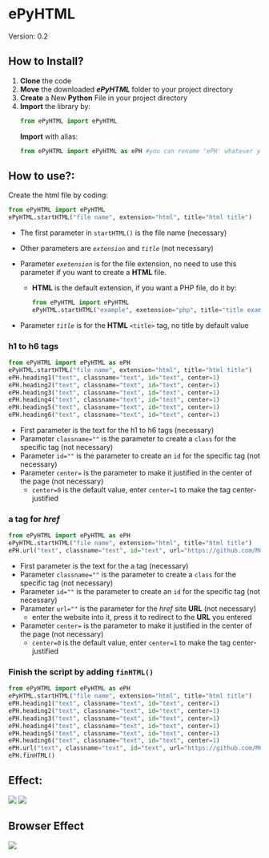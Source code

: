 # ePyHTML
Version: 0.2
## How to Install?
1. __Clone__ the code
2. __Move__ the downloaded ___ePyHTML___ folder to your project directory
3. __Create__ a New __Python__ File in your project directory
4. __Import__ the library by:
    ```python
    from ePyHTML import ePyHTML
    ```
   __Import__ with alias:
    ```python
    from ePyHTML import ePyHTML as ePH #you can rename 'ePH' whatever you want
    ```
   
## How to use?:
  Create the html file by coding:
  ```python
  from ePyHTML import ePyHTML
  ePyHTML.startHTML("file name", extension="html", title="html title")
  ```
  * The first parameter in `startHTML()` is the file name (necessary)

  * Other parameters are _`extension`_ and _`title`_ (not necessary)

  * Parameter _`exetension`_ is for the file extension, no need to use this parameter if you want to create a __HTML__ file.

    * __HTML__ is the default extension, if you want a PHP file, do it by:

      ```python
      from ePyHTML import ePyHTML
      ePyHTML.startHTML("example", exetension="php", title="title example")
      ```
   * Parameter _`title`_ is for the __HTML__ `<title>` tag, no title by default value
  ### h1 to h6 tags
  ```python
  from ePyHTML import ePyHTML as ePH
  ePyHTML.startHTML("file name", extension="html", title="html title")
  ePH.heading1("text", classname="text", id="text", center=1)
  ePH.heading2("text", classname="text", id="text", center=1)
  ePH.heading3("text", classname="text", id="text", center=1)
  ePH.heading4("text", classname="text", id="text", center=1)
  ePH.heading5("text", classname="text", id="text", center=1)
  ePH.heading6("text", classname="text", id="text", center=1)
  ```
  * First parameter is the text for the h1 to h6 tags (necessary)
  * Parameter `classname=""` is the parameter to create a `class` for the specific tag (not necessary)
  * Parameter `id=""` is the parameter to create an `id` for the specific tag (not necessary)
  * Parameter `center=` is the parameter to make it justified in the center of the page (not necessary)
    * `center=0` is the default value, enter `center=1` to make the tag center-justified 
    
  ### a tag for _href_
  ```python
  from ePyHTML import ePyHTML as ePH
  ePyHTML.startHTML("file name", extension="html", title="html title")
  ePH.url("text", classname="text", id="text", url="https://github.com/MCTVR/ePyHTML", center=1)
  ```
  * First parameter is the text for the a tag (necessary)
  * Parameter `classname=""` is the parameter to create a `class` for the specific tag (not necessary)
  * Parameter `id=""` is the parameter to create an `id` for the specific tag (not necessary)
  * Parameter `url=""` is the parameter for the _href_ site __URL__ (not necessary)
    * enter the website into it, press it to redirect to the __URL__ you entered
  * Parameter `center=` is the parameter to make it justified in the center of the page (not necessary)
    * `center=0` is the default value, enter `center=1` to make the tag center-justified 
  
  ### Finish the script by adding `finHTML()`
   ```python
   from ePyHTML import ePyHTML as ePH
   ePyHTML.startHTML("file name", extension="html", title="html title")
   ePH.heading1("text", classname="text", id="text", center=1)
   ePH.heading2("text", classname="text", id="text", center=1)
   ePH.heading3("text", classname="text", id="text", center=1)
   ePH.heading4("text", classname="text", id="text", center=1)
   ePH.heading5("text", classname="text", id="text", center=1)
   ePH.heading6("text", classname="text", id="text", center=1)
   ePH.url("text", classname="text", id="text", url="https://github.com/MCTVR/ePyHTML", center=1)
   ePH.finHTML()
   ```
   ## Effect:
   <img src="https://i.imgur.com/BOhScLm.png?1" />
   <img src="https://i.imgur.com/4lYhCpD.png?1" />
   
   ## Browser Effect
   <img src="https://i.imgur.com/p765EKE.png" />
